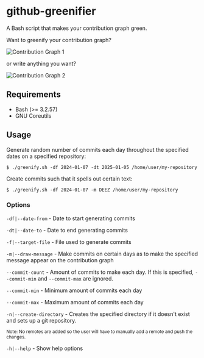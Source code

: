 # github-greenifier

A Bash script that makes your contribution graph green.

Want to greenify your contribution graph?

![Contribution Graph 1](docs/snapshot1.png "Contribution Graph 1")

or write anything you want?

![Contribution Graph 2](docs/snapshot2.png "Contribution Graph 2")

## Requirements

+ Bash (>= 3.2.57)
+ GNU Coreutils

## Usage

Generate random number of commits each day throughout the specified dates on a specified repository:

```shell
$ ./greenify.sh -df 2024-01-07 -dt 2025-01-05 /home/user/my-repository
```

Create commits such that it spells out certain text:

```shell
$ ./greenify.sh -df 2024-01-07 -m DEEZ /home/user/my-repository
```

### Options

`-df|--date-from` - Date to start generating commits

`-dt|--date-to` - Date to end generating commits

`-f|--target-file` - File used to generate commits

`-m|--draw-message` - Make commits on certain days as to make the specified message appear on the contribution graph


`--commit-count` - Amount of commits to make each day. If this is specified, `--commit-min` and `--commit-max` are ignored.

`--commit-min` - Minimum amount of commits each day

`--commit-max` - Maximum amount of commits each day

`-n|--create-directory` - Creates the specified directory if it doesn't exist and sets up a git repository.

<sup>Note: No remotes are added so the user will have to manually add a remote and push the changes.</sup>

`-h|--help` - Show help options
